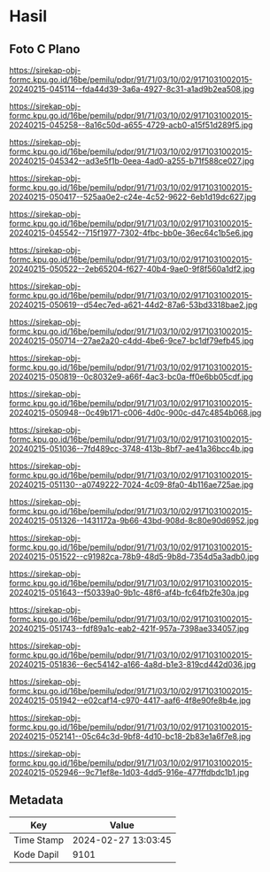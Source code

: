 # Hasil

## Foto C Plano

https://sirekap-obj-formc.kpu.go.id/16be/pemilu/pdpr/91/71/03/10/02/9171031002015-20240215-045114--fda44d39-3a6a-4927-8c31-a1ad9b2ea508.jpg

https://sirekap-obj-formc.kpu.go.id/16be/pemilu/pdpr/91/71/03/10/02/9171031002015-20240215-045258--8a16c50d-a655-4729-acb0-a15f51d289f5.jpg

https://sirekap-obj-formc.kpu.go.id/16be/pemilu/pdpr/91/71/03/10/02/9171031002015-20240215-045342--ad3e5f1b-0eea-4ad0-a255-b71f588ce027.jpg

https://sirekap-obj-formc.kpu.go.id/16be/pemilu/pdpr/91/71/03/10/02/9171031002015-20240215-050417--525aa0e2-c24e-4c52-9622-6eb1d19dc627.jpg

https://sirekap-obj-formc.kpu.go.id/16be/pemilu/pdpr/91/71/03/10/02/9171031002015-20240215-045542--715f1977-7302-4fbc-bb0e-36ec64c1b5e6.jpg

https://sirekap-obj-formc.kpu.go.id/16be/pemilu/pdpr/91/71/03/10/02/9171031002015-20240215-050522--2eb65204-f627-40b4-9ae0-9f8f560a1df2.jpg

https://sirekap-obj-formc.kpu.go.id/16be/pemilu/pdpr/91/71/03/10/02/9171031002015-20240215-050619--d54ec7ed-a621-44d2-87a6-53bd3318bae2.jpg

https://sirekap-obj-formc.kpu.go.id/16be/pemilu/pdpr/91/71/03/10/02/9171031002015-20240215-050714--27ae2a20-c4dd-4be6-9ce7-bc1df79efb45.jpg

https://sirekap-obj-formc.kpu.go.id/16be/pemilu/pdpr/91/71/03/10/02/9171031002015-20240215-050819--0c8032e9-a66f-4ac3-bc0a-ff0e6bb05cdf.jpg

https://sirekap-obj-formc.kpu.go.id/16be/pemilu/pdpr/91/71/03/10/02/9171031002015-20240215-050948--0c49b171-c006-4d0c-900c-d47c4854b068.jpg

https://sirekap-obj-formc.kpu.go.id/16be/pemilu/pdpr/91/71/03/10/02/9171031002015-20240215-051036--7fd489cc-3748-413b-8bf7-ae41a36bcc4b.jpg

https://sirekap-obj-formc.kpu.go.id/16be/pemilu/pdpr/91/71/03/10/02/9171031002015-20240215-051130--a0749222-7024-4c09-8fa0-4b116ae725ae.jpg

https://sirekap-obj-formc.kpu.go.id/16be/pemilu/pdpr/91/71/03/10/02/9171031002015-20240215-051326--1431172a-9b66-43bd-908d-8c80e90d6952.jpg

https://sirekap-obj-formc.kpu.go.id/16be/pemilu/pdpr/91/71/03/10/02/9171031002015-20240215-051522--c91982ca-78b9-48d5-9b8d-7354d5a3adb0.jpg

https://sirekap-obj-formc.kpu.go.id/16be/pemilu/pdpr/91/71/03/10/02/9171031002015-20240215-051643--f50339a0-9b1c-48f6-af4b-fc64fb2fe30a.jpg

https://sirekap-obj-formc.kpu.go.id/16be/pemilu/pdpr/91/71/03/10/02/9171031002015-20240215-051743--fdf89a1c-eab2-421f-957a-7398ae334057.jpg

https://sirekap-obj-formc.kpu.go.id/16be/pemilu/pdpr/91/71/03/10/02/9171031002015-20240215-051836--6ec54142-a166-4a8d-b1e3-819cd442d036.jpg

https://sirekap-obj-formc.kpu.go.id/16be/pemilu/pdpr/91/71/03/10/02/9171031002015-20240215-051942--e02caf14-c970-4417-aaf6-4f8e90fe8b4e.jpg

https://sirekap-obj-formc.kpu.go.id/16be/pemilu/pdpr/91/71/03/10/02/9171031002015-20240215-052141--05c64c3d-9bf8-4d10-bc18-2b83e1a6f7e8.jpg

https://sirekap-obj-formc.kpu.go.id/16be/pemilu/pdpr/91/71/03/10/02/9171031002015-20240215-052946--9c71ef8e-1d03-4dd5-916e-477ffdbdc1b1.jpg


## Metadata

| Key        | Value               |
| ---------- | ------------------- |
| Time Stamp | 2024-02-27 13:03:45 |
| Kode Dapil | 9101                |



